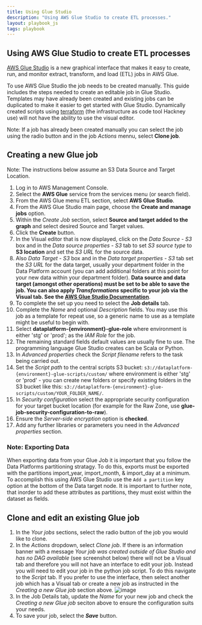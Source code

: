 ```yaml
---
title: Using Glue Studio
description: "Using AWS Glue Studio to create ETL processes."
layout: playbook_js
tags: playbook
---
```


## Using AWS Glue Studio to create ETL processes

[AWS Glue Studio](https://docs.aws.amazon.com/glue/latest/ug/what-is-glue-studio.html) is a new graphical interface that makes it easy to create, run, and monitor extract, transform, and load (ETL) jobs in AWS Glue.

To use AWS Glue Studio the job needs to be created manually. This guide includes the steps needed to create an editable job in Glue Studio. Templates may have already been created and existing jobs can be duplicated to make it easier to get started with Glue Studio. Dynamically created scripts using [terraform](https://www.terraform.io/) (the infrastructure as code tool Hackney use) will not have the ability to use the visual editor.

Note: If a job has already been created manually you can select the job using the radio button and in the job _Actions_ mennu, select **Clone job**.

## Creating a new Glue job
Note: The instructions below assume an S3 Data Source and Target Location.

1. Log in to AWS Management Console.
2. Select the **AWS Glue** service from the services menu (or search field).
3. From the AWS Glue menu ETL section, select **AWS Glue Studio**.
4. From the AWS Glue Studio main page, choose the **Create and manage jobs** option.
5. Within the _Create Job_ section, select **Source and target added to the graph** and select desired Source and Target values.
6. Click the **Create** button.
7. In the Visual editor that is now displayed, click on the _Data Source - S3_ box and in the _Data source properties - S3_ tab to set _S3 source type_ to **S3 location** and set the _S3 URL_ for the source data.
8. Also _Data Target - S3_ box and in the _Data target properties - S3_ tab set the _S3 URL_ for the data target, usually your department folder in the Data Platform account (you can add additional folders at this point for your new data within your department folder). **Data source and data target (amongst other operations) must be set to be able to save the job. You can also apply _Transformations_ specific to your job via the Visual tab. See the [AWS Glue Studio Documentation](https://docs.aws.amazon.com/glue/latest/ug/edit-nodes-chapter.html)**.
9. To complete the set up you need to select the **Job details** tab.
10. Complete the _Name_ and optional _Description_ fields. You may use this job as a template for repeat use, so a generic name to use as a template might be useful to begin with.
11. Select **dataplatform-{environment}-glue-role**  where environment is either 'stg' or 'prod'; as the _IAM Role_ for the job.
12. The remaining standard fields default values are usually fine to use. The programming language Glue Studio creates can be Scala or Python.
13. In _Advanced properties_ check the _Script filename_ refers to the task being carried out.
14. Set the _Script path_ to the central scripts S3 bucket: `s3://dataplatform-{environment}-glue-scripts/custom/` where environment is either 'stg' or 'prod' - you can create new folders or specify existing folders in the S3 bucket like this: `s3://dataplatform-{environment}-glue-scripts/custom/YOUR_FOLDER_NAME/`.
15. In _Security configuration_ select the appropriate security configuration for your target bucket location (for example for the Raw Zone, use **glue-job-security-configuration-to-raw**).
16. Ensure the _Server-side encryption_ option is **checked**.
17. Add any further libraries or parameters you need in the _Advanced properties_ section.

### Note: Exporting Data
When exporting data from your Glue Job it is important that you follow the Data Platforms partitioning stratagy. To do this, exports must be exported with the partitions import_year, import_month, & import_day at a minimum. To accomplish this using AWS Glue Studio use the `Add a partition` key option at the bottom of the Data target node. It is important to further note, that inorder to add these attributes as partitions, they must exist within the dataset as fields.

## Clone and edit an existing Glue job

1. In the _Your jobs_ sections, select the radio button of the job you would like to clone.
2. In the _Actions_ dropdown, select _Clone job_. If there is an information banner with a message _Your job was created outside of Glue Studio and has no DAG available_ (see screenshot below) there will not be a Visual tab and therefore you will not have an interface to edit your job. Instead you will need to edit your job in the python job script. To do this navigate to the _Script_ tab. If you prefer to use the interface, then select another job which has a Visual tab or create a new job as instructed in the _Creating a new Glue job_ section above.
![image](https://user-images.githubusercontent.com/46002877/114702251-bcac0500-9d1b-11eb-8475-814523fd58dc.png)
3. In the Job Details tab, update the _Name_ for your new job and check the _Creating a new Glue job_ seciton above to ensure the configuration suits your needs.
4. To save your job, select the **_Save_** button.
